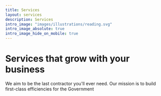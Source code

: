 ```yaml
---
title: Services
layout: services
description: Services
intro_image: "images/illustrations/reading.svg"
intro_image_absolute: true
intro_image_hide_on_mobile: true
---
```


# Services that grow with your business

We aim to be the last contractor you'll ever need. Our mission is to build first-class efficiencies for the Government
